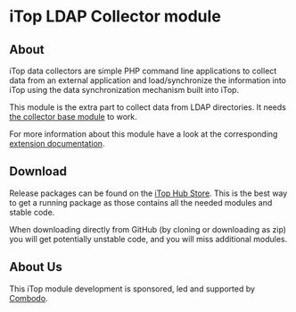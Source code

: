 # iTop LDAP Collector module

## About

iTop data collectors are simple PHP command line applications to collect data from an external application and load/synchronize the
 information into iTop using the data synchronization mechanism built into iTop.

This module is the extra part to collect data from LDAP directories. It needs 
[the collector base module](https://github.com/Combodo/itop-data-collector-base) 
to work.

For more information about this module have a look at the corresponding 
[extension documentation](https://www.itophub.io/wiki/page?id=extensions%3Aldap-data-collector).


## Download

Release packages can be found on the [iTop Hub Store](https://store.itophub.io/en_US/taxons/all-extensions). This is the best way to get
 a running package as those contains all the needed modules and stable code. 

When downloading directly from GitHub (by cloning or downloading as zip) you will get potentially unstable code, and you will miss
 additional modules.  


## About Us

This iTop module development is sponsored, led and supported by [Combodo](https://www.combodo.com).
